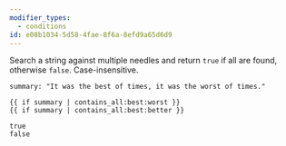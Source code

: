 ```yaml
---
modifier_types:
  - conditions
id: e08b1034-5d58-4fae-8f6a-8efd9a65d6d9
---
```

Search a string against multiple needles and return `true` if all are found, otherwise `false`. Case-insensitive.

```.language-yaml
summary: "It was the best of times, it was the worst of times."
```

```
{{ if summary | contains_all:best:worst }}
{{ if summary | contains_all:best:better }}
```

```.language-output
true
false
```
